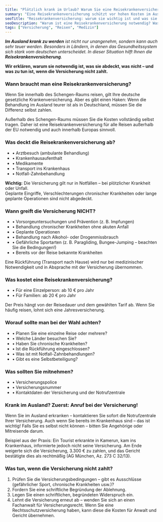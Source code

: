 ```yaml
---
title: "Plötzlich krank im Urlaub? Warum Sie eine Reisekrankenversicherung brauchen"
summary: "Eine Reisekrankenversicherung schützt vor hohen Kosten im Ausland. Sie deckt Notfälle – Behandlung, Krankenhausaufenthalt, Medikamente und Transport. Es gibt jedoch Ausnahmen, die man kennen sollte."
seoTitle: "Reisekrankenversicherung: warum sie wichtig ist und was sie abdeckt"
seoDescription: "Warum ist eine Reisekrankenversicherung notwendig? Was deckt sie ab, welche Ausnahmen gibt es, wie viel kostet sie und was tun, wenn die Versicherung nicht zahlt?"
tags: ["Versicherung", "Reisen", "Medizin"]
---
```


_**Im Ausland krank zu werden** ist nicht nur unangenehm, sondern kann auch sehr teuer werden. Besonders in Ländern, in denen das Gesundheitssystem sich stark vom deutschen unterscheidet. In dieser Situation hilft Ihnen die **Reisekrankenversicherung**._

**Wir erklären, warum sie notwendig ist, was sie abdeckt, was nicht – und was zu tun ist, wenn die Versicherung nicht zahlt.**

### Wann braucht man eine Reisekrankenversicherung?

Wenn Sie innerhalb des Schengen-Raums reisen, gilt Ihre deutsche gesetzliche Krankenversicherung. Aber es gibt einen Haken: Wenn die Behandlung im Ausland teurer ist als in Deutschland, müssen Sie die Differenz selbst zahlen.

Außerhalb des Schengen-Raums müssen Sie die Kosten vollständig selbst tragen. Daher ist eine Reisekrankenversicherung für alle Reisen außerhalb der EU notwendig und auch innerhalb Europas sinnvoll.

### Was deckt die Reisekrankenversicherung ab?
- • Arztbesuch (ambulante Behandlung)  
- • Krankenhausaufenthalt  
- • Medikamente  
- • Transport ins Krankenhaus  
- • Notfall-Zahnbehandlung  

**Wichtig:** Die Versicherung gilt nur in Notfällen – bei plötzlicher Krankheit oder Unfall.  
Geplante Eingriffe, Verschlechterungen chronischer Krankheiten oder lange geplante Operationen sind nicht abgedeckt.

### Wann greift die Versicherung NICHT?
- • Vorsorgeuntersuchungen und Prävention (z. B. Impfungen)  
- • Behandlung chronischer Krankheiten ohne akuten Anfall  
- • Geplante Operationen  
- • Behandlung nach Alkohol- oder Drogenmissbrauch  
- • Gefährliche Sportarten (z. B. Paragliding, Bungee-Jumping – beachten Sie die Bedingungen!)  
- • Bereits vor der Reise bekannte Krankheiten  

Eine Rückführung (Transport nach Hause) wird nur bei medizinischer Notwendigkeit und in Absprache mit der Versicherung übernommen.

### Was kostet eine Reisekrankenversicherung?
- • Für eine Einzelperson: ab 10 € pro Jahr  
- • Für Familien: ab 20 € pro Jahr  

Der Preis hängt von der Reisedauer und dem gewählten Tarif ab. Wenn Sie häufig reisen, lohnt sich eine Jahresversicherung.

### Worauf sollte man bei der Wahl achten?
- • Planen Sie eine einzelne Reise oder mehrere?  
- • Welche Länder besuchen Sie?  
- • Haben Sie chronische Krankheiten?  
- • Ist die Rückführung eingeschlossen?  
- • Was ist mit Notfall-Zahnbehandlungen?  
- • Gibt es eine Selbstbeteiligung?  

### Was sollten Sie mitnehmen?
- • Versicherungspolice  
- • Versicherungsnummer  
- • Kontaktdaten der Versicherung und der Notrufzentrale  

### Krank im Ausland? Zuerst: Anruf bei der Versicherung!  

Wenn Sie im Ausland erkranken – kontaktieren Sie sofort die Notrufzentrale Ihrer Versicherung. Auch wenn Sie bereits im Krankenhaus sind – das ist wichtig! Falls Sie es selbst nicht können – bitten Sie Angehörige oder Mitreisende darum.

Beispiel aus der Praxis: Ein Tourist erkrankte in Kamerun, kam ins Krankenhaus, informierte jedoch nicht seine Versicherung. Am Ende weigerte sich die Versicherung, 3.300 € zu zahlen, und das Gericht bestätigte dies als rechtmäßig (AG München, Az. 273 C 32/13).

### Was tun, wenn die Versicherung nicht zahlt?
1. Prüfen Sie die Versicherungsbedingungen – gibt es Ausschlüsse (gefährlicher Sport, chronische Krankheiten usw.)?  
2. Fordern Sie eine schriftliche Begründung der Ablehnung.  
3. Legen Sie einen schriftlichen, begründeten Widerspruch ein.  
4. Lehnt die Versicherung erneut ab – wenden Sie sich an einen Fachanwalt für Versicherungsrecht. Wenn Sie eine Rechtsschutzversicherung haben, kann diese die Kosten für Anwalt und Gericht übernehmen.
